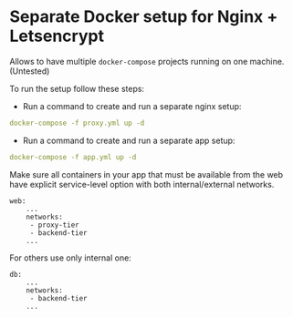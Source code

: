 # Separate Docker setup for Nginx + Letsencrypt

Allows to have multiple `docker-compose` projects running on one machine.
(Untested)

To run the setup follow these steps:

- Run a command to create and run a separate nginx setup:
```yaml
docker-compose -f proxy.yml up -d
```

- Run a command to create and run a separate app setup:
```yaml
docker-compose -f app.yml up -d
```



Make sure all containers in your app that must be available from the web have explicit
service-level option with both internal/external networks.
```
web:
    ...
    networks: 
     - proxy-tier
     - backend-tier
    ...
```

For others use only internal one:
```
db:
    ...
    networks: 
     - backend-tier
    ...
```